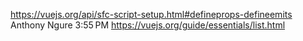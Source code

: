 https://vuejs.org/api/sfc-script-setup.html#defineprops-defineemits
Anthony Ngure
3:55 PM
https://vuejs.org/guide/essentials/list.html